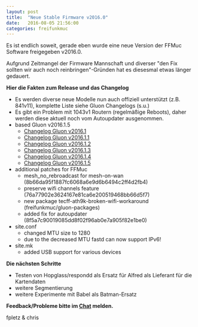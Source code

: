 ```yaml
---
layout: post
title:  "Neue Stable Firmware v2016.0"
date:   2016-08-05 21:56:00
categories: freifunkmuc
---
```


Es ist endlich soweit, gerade eben wurde eine neue Version der FFMuc
Software freigegeben v2016.0.

Aufgrund Zeitmangel der Firmware Mannschaft und diverser "den Fix
sollten wir auch noch reinbringen"-Gründen hat es diesesmal etwas länger
gedauert.

**Hier die Fakten zum Release und das Changelog**

* Es werden diverse neue Modelle nun auch offiziell unterstützt (z.B.
841v11), komplette Liste siehe Gluon Changelogs (s.u.)
* Es gibt ein Problem mit 1043v1 Routern (regelmäßige Reboots), daher
werden diese aktuell noch vom Autoupdater ausgenommen.
* based Gluon v2016.1.5
  * [Changelog Gluon v2016.1](https://gluon.readthedocs.org/en/v2016.1/releases/v2016.1.html)
  * [Changelog Gluon v2016.1.1](https://gluon.readthedocs.org/en/v2016.1.1/releases/v2016.1.1.html)
  * [Changelog Gluon v2016.1.2](https://gluon.readthedocs.org/en/v2016.1.2/releases/v2016.1.2.html)
  * [Changelog Gluon v2016.1.3](https://gluon.readthedocs.org/en/v2016.1.3/releases/v2016.1.3.html)
  * [Changelog Gluon v2016.1.4](https://gluon.readthedocs.org/en/v2016.1.4/releases/v2016.1.4.html)
  * [Changelog Gluon v2016.1.5](https://gluon.readthedocs.org/en/v2016.1.5/releases/v2016.1.5.html)
* additional patches for FFMuc
  * mesh_no_rebroadcast for mesh-on-wan
(8b66da95f1887fc6068a6e9d6b6494c2ff4d2fb4)
  * preserve wifi channels feature
(76a77902e3624167e81ca6e200519468bb66d5f7)
  * new package tecff-ath9k-broken-wifi-workaround
(freifunkmuc/gluon-packages)
  * added fix for autoupdater (8f5a7c90019085dd8f02f96ab0e7a905f82e1be0)
* site.conf
  * changed MTU size to 1280
  * due to the decreased MTU fastd can now support IPv6!
* site.mk
  * added USB support for various devices

**Die nächsten Schritte**

* Testen von Hopglass/respondd als Ersatz für Alfred als Lieferant für
die Kartendaten
* weitere Segmentierung
* weitere Experimente mit Babel als Batman-Ersatz

**Feedback/Probleme bitte im
[Chat](https://chat.ffmuc.net/freifunk/channels/firmware) melden.**


fpletz & chris

